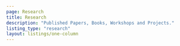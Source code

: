 ```yaml
---
page: Research
title: Research
description: "Published Papers, Books, Workshops and Projects."
listing_type: "research"
layout: listings/one-column
---
```

